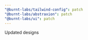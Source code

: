 ```yaml
---
"@burnt-labs/tailwind-config": patch
"@burnt-labs/abstraxion": patch
"@burnt-labs/ui": patch
---
```


Updated designs
